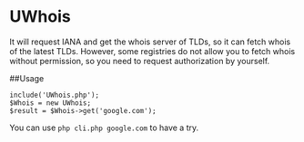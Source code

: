 # UWhois
It will request IANA and get the whois server of TLDs, so it can fetch whois of the latest TLDs. However, some registries do not allow you to fetch whois without permission, so you need to request authorization by yourself.

##Usage
```
include('UWhois.php');
$Whois = new UWhois;
$result = $Whois->get('google.com');
```

You can use `php cli.php google.com` to have a try.
